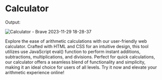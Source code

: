 # Calculator 
Output:

![Calculator - Brave 2023-11-29 18-28-37](https://github.com/ind-abhishek/Calculator/assets/101976775/59e272f9-2114-4bef-9379-ed6f85e09c6b)

Explore the ease of arithmetic calculations with our user-friendly web calculator. Crafted with HTML and CSS for an intuitive design, this tool utilizes use JavaScript eval() function to perform instant additions, subtractions, multiplications, and divisions. Perfect for quick calculations, our calculator offers a seamless blend of functionality and simplicity, making it an ideal choice for users of all levels. Try it now and elevate your arithmetic experience online!
